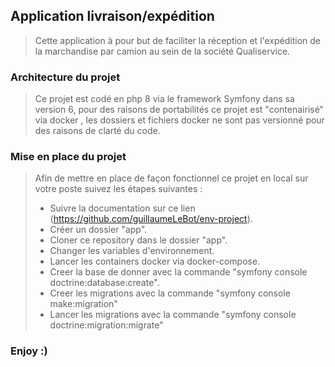 ## Application livraison/expédition
> Cette application à pour but de faciliter la réception et l'expédition de la marchandise par camion au sein de la société Qualiservice.
### Architecture du projet
> Ce projet est codé en php 8 via le framework Symfony dans sa version 6, pour des raisons de portabilités ce projet est "contenairisé" via docker , les dossiers et fichiers docker ne sont pas versionné pour des raisons de clarté du code.
### Mise en place du projet
>Afin de mettre en place de façon fonctionnel ce projet en local sur votre poste suivez les étapes suivantes :
>- Suivre la documentation sur ce lien (https://github.com/guillaumeLeBot/env-project).
>- Créer un dossier "app".
>- Cloner ce repository dans le dossier "app".
>- Changer les variables d'environnement.
>- Lancer les containers docker via docker-compose.
>- Creer la base de donner avec la commande "symfony console doctrine:database:create".
>- Creer les migrations avec la commande "symfony console make:migration"
>- Lancer les migrations avec la commande "symfony console doctrine:migration:migrate"
### Enjoy :)
